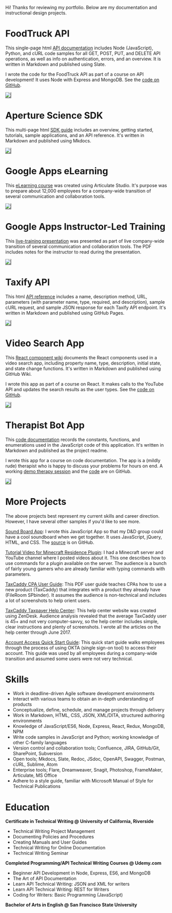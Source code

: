 Hi! Thanks for reviewing my portfolio. Below are my documentation and instructional design projects.

# FoodTruck API

This single-page html [API documentation](https://mollieswenson.github.io/slate/) includes Node (JavaScript), Python, and cURL code samples for all GET, POST, PUT, and DELETE API operations, as well as info on authentication, errors, and an overview. It is written in Markdown and published using Slate.

I wrote the code for the FoodTruck API as part of a course on API development! It uses Node with Express and MongoDB. See the [code on GitHub](https://github.com/mollieswenson/foodtruck-api).

<a href="https://mollieswenson.github.io/slate/"><img src="resources/food-truck.png" style="box-shadow: 1px 1px 1px 1px grey;"/></a>

# Aperture Science SDK

This multi-page html [SDK guide](https://mollieswenson.github.io/aperture-science-sdk/) includes an overview, getting started, tutorials, sample applications, and an API reference. It's written in Markdown and published using Mkdocs.

<a href="https://mollieswenson.github.io/aperture-science-sdk"><img src="resources/aperture.PNG" style="box-shadow: 1px 1px 1px 1px grey;"/></a>


# Google Apps eLearning

This [eLearning course](resources/google-apps-elearning.pdf) was created using Articulate Studio. It's purpose was to prepare about 12,000 employees for a company-wide transition of several communication and collaboration tools.

<a href="resources/google-apps-elearning.pdf"><img src="resources/google-apps-cbt.PNG" style="box-shadow: 1px 1px 1px 1px grey;"/></a>

# Google Apps Instructor-Led Training

This [live-training presentation](resources/google-apps-presentation.pdf) was presented as part of live company-wide transition of several communication and collaboration tools. The PDF includes notes for the instructor to read during the presentation.

<a href="resources/google-apps-elearning.pdf"><img src="resources/google-apps-ilt.PNG" style="box-shadow: 1px 1px 1px 1px grey;"/></a>

# Taxify API

This html [API reference](https://mollieswenson.github.io/taxify-api-docs/) includes a name, description method, URL, parameters (with parameter name, type, required, and description), sample cURL request, and sample JSON response for each Taxify API endpoint. It's written in Markdown and published using GitHub Pages.

<a href="https://mollieswenson.github.io/taxify-api-docs/"><img src="resources/taxify.PNG" style="box-shadow: 1px 1px 1px 1px grey;"/></a>

# Video Search App

This [React component wiki](https://github.com/mollieswenson/react-video-search-app/wiki) documents the React components used in a video search app, including property name, type, description, initial state, and state change functions. It's written in Markdown and published using GitHub Wiki.

I wrote this app as part of a course on React. It makes calls to the YouTube API and updates the search results as the user types. See the [code on GitHub](https://github.com/mollieswenson/react-video-search-app).

<a href="https://github.com/mollieswenson/react-video-search-app/wiki"><img src="resources/video.PNG" style="box-shadow: 1px 1px 1px 1px grey;"/></a>

# Therapist Bot App

This [code documentation](https://github.com/mollieswenson/therapist-bot/#therapist-bot-code-docs) records the constants, functions, and enumerations used in the JavaScript code of this application. It's written in Markdown and published as the project readme.

I wrote this app for a course on code documentation. The app is a (mildly rude) therapist who is happy to discuss your problems for hours on end. A working [demo therapy session](https://mollieswenson.github.io/therapist-bot/) and the [code](https://github.com/mollieswenson/therapist-bot) are on GitHub.

<a href="https://github.com/mollieswenson/therapist-bot/#therapist-bot-code-docs"><img src="resources/therapist.PNG" style="box-shadow: 1px 1px 1px 1px grey;"/></a>

# More Projects

The above projects best represent my current skills and career direction. However, I have several other samples if you'd like to see more.

[Sound Board App](https://mollieswenson.github.io/soundboard/): I wrote this JavaScript App so that my D&D group could have a cool soundboard when we get together. It uses JavaScript, jQuery, HTML, and CSS. The [source](https://github.com/mollieswenson/soundboard) is on GitHub.

[Tutorial Video for Minecraft Residence Plugin](https://www.youtube.com/watch?v=u6EY6Xi0fcM&index=4&list=PL750FA9D10C3FE159): I had a Minecraft server and YouTube channel where I posted videos about it. This one describes how to use commands for a plugin available on the server. The audience is a bunch of fairly young gamers who are already familiar with typing commands with parameters.

[TaxCaddy CPA User Guide](resources/taxcaddy-user-guide.pdf): This PDF user guide teaches CPAs how to use a new product (TaxCaddy) that integrates with a product they already have (FileRoom SPbinder). It assumes the audience is non-technical and includes a lot of screenshots to help orient users.

[TaxCaddy Taxpayer Help Center](https://helpcenter.taxcaddy.com/hc/en-us): This help center website was created using ZenDesk. Audience analysis revealed that the average TaxCaddy user is 45+ and not very computer-savvy, so the help center includes simple, clear instructions and plenty of screenshots. I wrote all the articles on the help center through June 2017.

[Account Access Quick Start Guide](resources/okta-quick-start.pdf): This quick start guide walks employees through the process of using OKTA (single sign-on tool) to access their account. This guide was used by all employees during a company-wide transition and assumed some users were not very technical.

# Skills

- Work in deadline-driven Agile software development environments
- Interact with various teams to obtain an in-depth understanding of products
- Conceptualize, define, schedule, and manage projects through delivery
- Work in Markdown, HTML, CSS, JSON, XML/DITA, structured authoring environments
- Knowledge of JavaScript/ES6, Node, Express, React, Redux, MongoDB, NPM
- Write code samples in JavaScript and Python; working knowledge of other C-family languages
- Version control and collaboration tools; Confluence, JIRA, GitHub/Git, SharePoint, Subversion
- Open tools; Mkdocs, Slate, Redoc, JSdoc, OpenAPI, Swagger, Postman, cURL, Sublime, Atom
- Enterprise tools; Flare, Dreamweaver, Snagit, Photoshop, FrameMaker, Articulate, MS Office
- Adhere to a style guide, familiar with Microsoft Manual of Style for Technical Publications

# Education

**Certificate in Technical Writing @ University of California, Riverside**

- Technical Writing Project Management
- Documenting Policies and Procedures
- Creating Manuals and User Guides
- Technical Writing for Online Documentation
- Technical Writing Seminar

**Completed Programming/API Technical Writing Courses @ Udemy.com**

- Beginner API Development in Node, Express, ES6, and MongoDB
- The Art of API Documentation
- Learn API Technical Writing: JSON and XML for writers
- Learn API Technical Writing: REST for Writers
- Coding for Writers: Basic Programming (JavaScript)

**Bachelor of Arts in English @ San Francisco State University**
